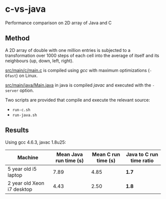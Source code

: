 # c-vs-java
Performance comparison on 2D array of Java and C

Method
----------
A 2D array of double with one million entries is subjected to a transformation over 1000 steps of each cell into the average of itself and its neighbours (up, down, left, right).

[src/main/c/main.c](src/main/c/main.c) is compiled using *gcc* with maximum optimizations (```-Ofast```) on Linux.

[src/main/java/Main.java](src/main/java/Main.java) in java is compiled *javac* and executed with the ```-server``` option.

Two scripts are provided that compile and execute the relevant source:

* ```run-c.sh```
* ```run-java.sh```


Results
-----------
Using gcc 4.6.3, javac 1.8u25:

| Machine | Mean Java run time (s) | Mean C run time (s) | Java to C run time ratio |
| ------------- | ------------- | ------------- | ------------- |
| 5 year old i5 laptop | 7.89 | 4.85 | **1.7**  |
| 2 year old Xeon i7 desktop | 4.43 | 2.50 | **1.8** |


